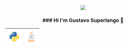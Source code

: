 <p align="center">

 <img align="center" width="300" src="https://github.com/RiosGustavo/RiosGustavo/assets/111397589/6de5a74e-8289-4f46-99b4-ebc8099f40a8">
  <h3 align="center"> ### Hi I'm Gustavo Superlango 👋 </h3>
</p>

| [<img src="https://raw.githubusercontent.com/github/explore/80688e429a7d4ef2fca1e82350fe8e3517d3494d/topics/python/python.png" alt="Python" width="45">](https://www.python.org/) | [<img src="https://raw.githubusercontent.com/github/explore/80688e429a7d4ef2fca1e82350fe8e3517d3494d/topics/java/java.png" alt="java" width="38">](https://www.java.com/es/) |
|---|---|






<!--
**RiosGustavo/RiosGustavo** is a ✨ _special_ ✨ repository because its `README.md` (this file) appears on your GitHub profile.


Here are some ideas to get you started:

- 🔭 I’m currently working on ...
- 🌱 I’m currently learning ...
- 👯 I’m looking to collaborate on ...
- 🤔 I’m looking for help with ...
- 💬 Ask me about ...
- 📫 How to reach me: ...
- 😄 Pronouns: ...
- ⚡ Fun fact: ...
-->
